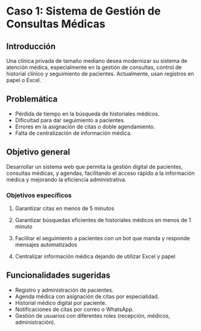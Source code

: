 # Caso 1: Sistema de Gestión de Consultas Médicas

## Introducción

Una clínica privada de tamaño mediano desea modernizar su sistema de atención médica, especialmente en la gestión de consultas, control de historial clínico y seguimiento de pacientes. Actualmente, usan registros en papel o Excel.

## Problemática

- Pérdida de tiempo en la búsqueda de historiales médicos.
- Dificultad para dar seguimiento a pacientes.
- Errores en la asignación de citas o doble agendamiento.
- Falta de centralización de información médica.

## Objetivo general

Desarrollar un sistema web que permita la gestión digital de pacientes, consultas médicas, y agendas, facilitando el acceso rápido a la información médica y mejorando la eficiencia administrativa.

### Objetivos específicos

1. Garantizar citas en menos de 5 minutos

2. Garantizar búsquedas eficientes de historiales médicos en menos de 1 minuto

3. Facilitar el seguimiento a pacientes con un bot que manda y responde mensajes automatizados

4. Centralizar información médica dejando de utilizar Excel y papel

## Funcionalidades sugeridas

- Registro y administración de pacientes.
- Agenda médica con asignación de citas por especialidad.
- Historial médico digital por paciente.
- Notificaciones de citas por correo o WhatsApp.
- Gestión de usuarios con diferentes roles (recepción, médicos, administración).
